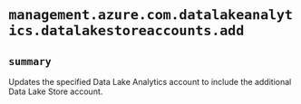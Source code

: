 # `management.azure.com.datalakeanalytics.datalakestoreaccounts.add`

## `summary`
Updates the specified Data Lake Analytics account to include the additional Data Lake Store account.


